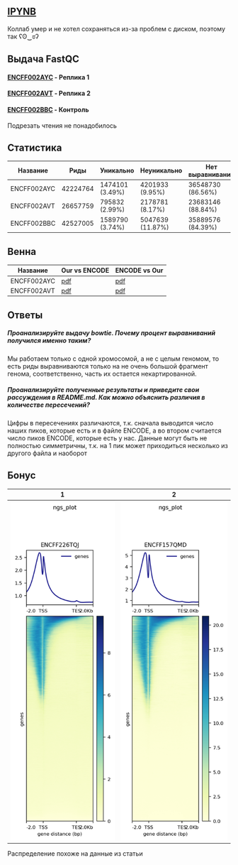 ## [IPYNB](data/Gan_ChIP_seq_on_histones.ipynb)
Коллаб умер и не хотел сохраняться из-за проблем с диском, поэтому так ʕʘ‿ಠʔ


## Выдача FastQC
#### [ENCFF002AYC](data/ENCFF002AYC_fastqc.html) - Реплика 1
#### [ENCFF002AVT](data/ENCFF002AVT_fastqc.html) - Реплика 2
#### [ENCFF002BBC](data/ENCFF002BBC_fastqc.html) - Контроль
Подрезать чтения не понадобилось

## Статистика

Название | Риды | Уникально | Неуникально | Нет выравниваний
-|-|-|-|-
ENCFF002AYC | 42224764 | 1474101 (3.49%) | 4201933 (9.95%) |36548730 (86.56%)
ENCFF002AVT | 26657759 | 795832 (2.99%) | 2178781 (8.17%) | 23683146 (88.84%)
ENCFF002BBC | 42527005 | 1589790 (3.74%) |  5047639 (11.87%) | 35889576 (84.39%)

## Венна
Название | Our vs ENCODE | ENCODE vs Our
-|-|-
ENCFF002AYC | [pdf](data/1.pdf) | [pdf](data/2.pdf)
ENCFF002AVT | [pdf](data/3.pdf) | [pdf](data/4.pdf)


## Ответы

##### Проанализируйте выдачу bowtie. Почему процент выравниваний получился именно таким?

Мы работаем только с одной хромосомой, а не с целым геномом, то есть риды выравниваются только на не очень большой фрагмент генома, соответственно, часть их остается некартированной.

##### Проанализируйте полученные результаты и приведите свои рассуждения в README.md. Как можно объяснить различия в количестве пересечений?

Цифры в пересечениях различаются, т.к. сначала выводится число наших пиков, которые есть и в файле ENCODE, а во втором считается число пиков ENCODE, которые есть у нас. Данные могут быть не полностью симметричны, т.к. на 1 пик может приходиться несколько из другого файла и наоборот


## Бонус

1 | 2
-|-
![](data/result1.png) | ![](data/result2.png)


Распределение похоже на данные из статьи
